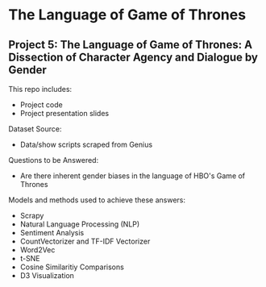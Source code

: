 # The Language of Game of Thrones
## Project 5: The Language of Game of Thrones: A Dissection of Character Agency and Dialogue by Gender  

This repo includes: 
* Project code
* Project presentation slides 

Dataset Source: 
* Data/show scripts scraped from Genius

Questions to be Answered:
* Are there inherent gender biases in the language of HBO's Game of Thrones 

Models and methods used to achieve these answers:
* Scrapy
* Natural Language Processing (NLP)
* Sentiment Analysis
* CountVectorizer and TF-IDF Vectorizer 
* Word2Vec
* t-SNE
* Cosine Similaritiy Comparisons 
* D3 Visualization 

